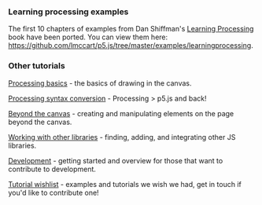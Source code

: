 ### Learning processing examples 
The first 10 chapters of examples from Dan Shiffman's [Learning Processing](http://www.learningprocessing.com/examples/) book have been ported. You can view them here: https://github.com/lmccart/p5.js/tree/master/examples/learningprocessing.

### Other tutorials

[Processing basics](https://github.com/lmccart/p5.js/wiki/Processing-Basics) - the basics of drawing in the canvas.

[Processing syntax conversion](https://github.com/lmccart/p5.js/wiki/Processing-syntax-conversion) - Processing > p5.js and back!

[Beyond the canvas](https://github.com/lmccart/p5.js/wiki/DOM-Extensions) - creating and manipulating elements on the page beyond the canvas.

[Working with other libraries](https://github.com/lmccart/p5.js/wiki/Integrating-other-libraries) - finding, adding, and integrating other JS libraries.

[Development](https://github.com/lmccart/p5.js/wiki/Development) - getting started and overview for those that want to contribute to development.

[Tutorial wishlist](https://github.com/lmccart/p5.js/wiki/Example-Wishlist) - examples and tutorials we wish we had, get in touch if you'd like to contribute one!